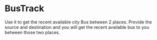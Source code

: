 # BusTrack
Use it to get the recent available city Bus between 2 places.
Provide the source and destination and you will get the recent available bus to you between those two places.
